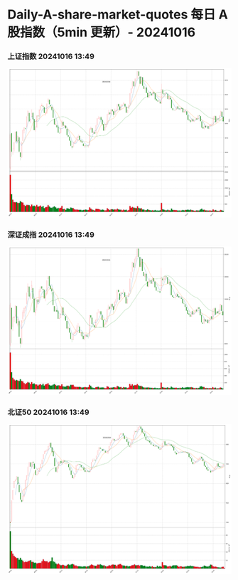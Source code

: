 
# Daily-A-share-market-quotes 每日 A 股指数（5min 更新）- 20241016

### 上证指数 20241016 13:49
![](./fig/2024/10/20241016-sh000001.png)

### 深证成指 20241016 13:49
![](./fig/2024/10/20241016-sz399001.png)

### 北证50 20241016 13:49
![](./fig/2024/10/20241016-bj899050.png)
